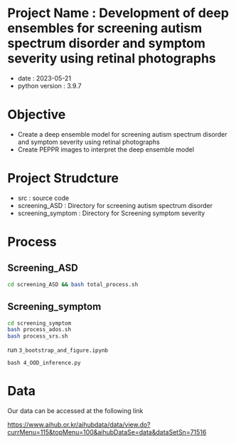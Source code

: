 # Project Name : Development of deep ensembles for screening autism spectrum disorder and symptom severity using retinal photographs

- date : 2023-05-21 
- python version : 3.9.7

# Objective
- Create a deep ensemble model for screening autism spectrum disorder and symptom severity using retinal photographs
- Create PEPPR images to interpret the deep ensemble model

# Project Strudcture
- src : source code
- screening_ASD : Directory for screening autism spectrum disorder
- screening_symptom : Directory for Screening symptom severity

# Process
## Screening_ASD
```bash
cd screening_ASD && bash total_process.sh
```

## Screening_symptom
```bash
cd screening_symptom
bash process_ados.sh
bash process_srs.sh
```

run `3_bootstrap_and_figure.ipynb`

```
bash 4_OOD_inference.py
```

# Data
Our data can be accessed at the following link

https://www.aihub.or.kr/aihubdata/data/view.do?currMenu=115&topMenu=100&aihubDataSe=data&dataSetSn=71516
